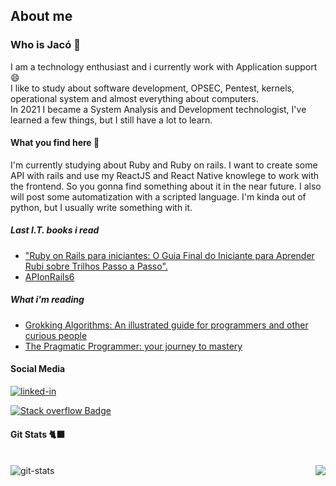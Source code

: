 ## About me
### Who is Jacó 🤔

<p alt="about me">I am a technology enthusiast and i currently work with Application support 😄
  <br>
I like to study about software development, OPSEC, Pentest, kernels, operational system and almost everything about computers.
  <br>
 In 2021 I became a System Analysis and Development technologist, I've learned a few things, but I still have a lot to learn.
</p>


#### What you find here 🔎


<p alt="what you find here">I'm currently studying about Ruby and Ruby on rails. I want to create some API with rails and use my ReactJS and React Native knowlege to work with the frontend. So you gonna find something about it in the near future. I also will post some automatization with a scripted language.  I'm kinda out of python, but I usually write something with it.</p>


<div alt="social media" align="left">
 
##### Last I.T. books i read
 - ["Ruby on Rails para iniciantes: O Guia Final do Iniciante para Aprender Rubi sobre Trilhos Passo a Passo".](https://www.amazon.com.br/Ruby-Rails-para-iniciantes-Iniciante-ebook)
 - [APIonRails6](https://leanpub.com/apionrails6/)
  
##### What i'm reading
  

  - [Grokking Algorithms: An illustrated guide for programmers and other curious people](https://www.amazon.com.br/dp/B09781V6F7)
  - [The Pragmatic Programmer: your journey to mastery](https://www.amazon.com.br/dp/B07VRS84D1/)
  
#### Social Media
  

  <a href="https://www.linkedin.com/in/jacomaga" target="_blank">
  <img align="left "alt="linked-in" src="https://img.shields.io/badge/linkedin-%230077B5.svg?&style=for-the-badge&logo=linkedin&logoColor=white" /></a>
</div>

[![Stack overflow Badge](https://img.shields.io/badge/-Stack%20overflow-FE7A16?style=for-the-badge&logo=stack-overflow&logoColor=white&link=https://stackoverflow.com/users/10754944/jac%c3%b3-magalh%c3%a3es)](https://stackoverflow.com/users/10754944/jac%c3%b3-magalh%c3%a3es)


<div alt="git stats">
  
#### Git Stats 🐈‍⬛

<br>
  <img src="https://github-readme-stats.vercel.app/api?username=jacomaga&theme=tokyonight&show_icons=true" alt="git-stats" align="left" />


  <img src="https://github-readme-stats.vercel.app/api/top-langs/?username=jacomaga&hide=html&layout=compact=true&theme=tokyonight" align="right"  />

</div>


